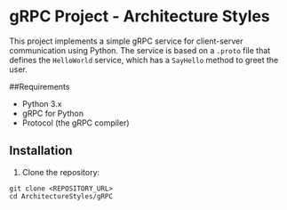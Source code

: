 # gRPC Project - Architecture Styles

This project implements a simple gRPC service for client-server communication using Python. The service is based on a `.proto` file that defines the `HelloWorld` service, which has a `SayHello` method to greet the user.

##Requirements

- Python 3.x
- gRPC for Python
- Protocol (the gRPC compiler)

## Installation

1. Clone the repository:

```tap
git clone <REPOSITORY_URL>
cd ArchitectureStyles/gRPC
